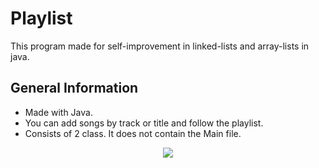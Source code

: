 # Playlist
This program made for self-improvement in linked-lists and array-lists in java.

## General Information
- Made with Java.
- You can add songs by track or title and follow the playlist.
- Consists of 2 class. It does not contain the Main file.


<p align = "center"><img src="https://github.com/user-attachments/assets/395863de-3f8b-419d-a0f7-64daecbfb4d8"></p>
